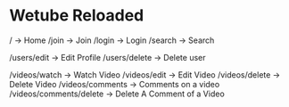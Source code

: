 # Wetube Reloaded

/ -> Home
/join -> Join
/login -> Login
/search -> Search

/users/edit -> Edit Profile
/users/delete -> Delete user

/videos/watch -> Watch Video
/videos/edit -> Edit Video
/videos/delete -> Delete Video
/videos/comments -> Comments on a video
/videos/comments/delete -> Delete A Comment of a Video